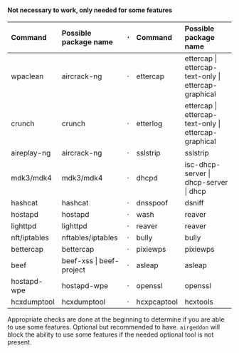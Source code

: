 #### Not necessary to work, only needed for some features

 Command      | Possible package name    | &#8901; | Command     | Possible package name                                
:-------------|:-------------------------|:-------:|:------------|:-----------------------------------------------------
 wpaclean     | aircrack-ng              | &#8901; | ettercap    | ettercap \| ettercap-text-only \| ettercap-graphical
 crunch       | crunch                   | &#8901; | etterlog    | ettercap \| ettercap-text-only \| ettercap-graphical
 aireplay-ng  | aircrack-ng              | &#8901; | sslstrip    | sslstrip                                             
 mdk3/mdk4    | mdk3/mdk4                | &#8901; | dhcpd       | isc-dhcp-server \| dhcp-server \| dhcp               
 hashcat      | hashcat                  | &#8901; | dnsspoof    | dsniff                                               
 hostapd      | hostapd                  | &#8901; | wash        | reaver                                               
 lighttpd     | lighttpd                 | &#8901; | reaver      | reaver                                               
 nft/iptables | nftables/iptables        | &#8901; | bully       | bully                                                
 bettercap    | bettercap                | &#8901; | pixiewps    | pixiewps                                             
 beef         | beef-xss \| beef-project | &#8901; | asleap      | asleap                                               
 hostapd-wpe  | hostapd-wpe              | &#8901; | openssl     | openssl                                              
 hcxdumptool  | hcxdumptool              | &#8901; | hcxpcaptool | hcxtools                                             


Appropriate checks are done at the beginning to determine if you are able to use some features. Optional but recommended to have. `airgeddon` will block the ability to use some features if the needed optional tool is not present.